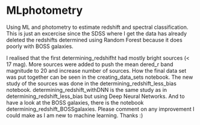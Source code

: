 # MLphotometry
Using ML and photometry to estimate redshift and spectral classification. This is just an excercise since the SDSS where I get the data has already deleted the redshifts determined using Random Forest because it does poorly with BOSS galaxies.

I realised that the first determining_redshifht had mostly bright sources (< 17 mag). More sources were added to push the mean dered_r band magnitude to 20 and increase number of sources. How the final data set was put together can be seen in the creating_data_sets notebook. The new study of the sources was done in the determining_redshift_less_bias notebook. 
determining_redshift_withDNN is the same study as in determining_redshift_less_bias but using Deep Neural Networks. And to have a look at the BOSS galaxies, there is the notebook  determining_redshift_BOSSgalaxies.
Please comment on any improvement I could make as I am new to machine learning. Thanks :)
